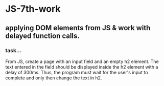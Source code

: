 # JS-7th-work
## applying DOM elements from JS &amp; work with delayed function calls.
### task...
From JS, create a page with an input field and an empty h2 element. The text entered in the field should be displayed inside the h2 element with a delay of 300ms. Thus, the program must wait for the user's input to complete and only then change the text in h2.